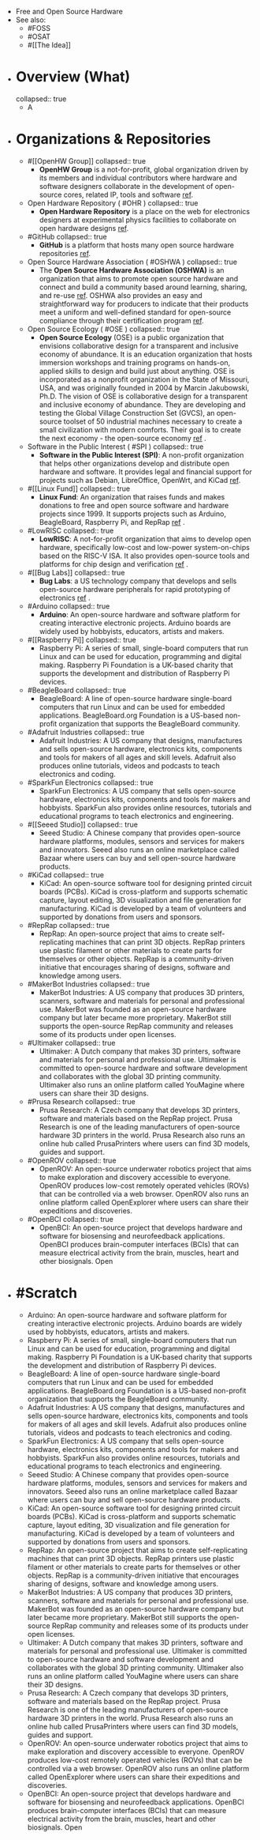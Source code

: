 - Free and Open Source Hardware
- See also:
	- #FOSS
	- #OSAT
	- #[[The Idea]]
- # Overview (What)
  collapsed:: true
	- A
- # Organizations & Repositories
	- #[[OpenHW Group]]
	  collapsed:: true
		- **OpenHW Group** is a not-for-profit, global organization driven by its members and individual contributors where hardware and software designers collaborate in the development of open-source cores, related IP, tools and software [ref](https://www.openhwgroup.org/).
	- Open Hardware Repository ( #OHR )
	  collapsed:: true
		- **Open Hardware Repository** is a place on the web for electronics designers at experimental physics facilities to collaborate on open hardware designs [ref](https://ohwr.org/).
	- #GitHub
	  collapsed:: true
		- **GitHub** is a platform that hosts many open source hardware repositories [ref](https://docs.github.com/en/enterprise-cloud@latest/repositories/creating-and-managing-repositories/about-repositories).
	- Open Source Hardware Association ( #OSHWA )
	  collapsed:: true
		- The **Open Source Hardware Association (OSHWA)** is an organization that aims to promote open source hardware and connect and build a community based around learning, sharing, and re-use [ref](https://www.oshwa.org/). OSHWA also provides an easy and straightforward way for producers to indicate that their products meet a uniform and well-defined standard for open-source compliance through their certification program [ref](https://certification.oshwa.org/).
	- Open Source Ecology ( #OSE )
	  collapsed:: true
		- **Open Source Ecology** (OSE) is a public organization that envisions collaborative design for a transparent and inclusive economy of abundance. It is an education organization that hosts immersion workshops and training programs on hands-on, applied skills to design and build just about anything. OSE is incorporated as a nonprofit organization in the State of Missouri, USA, and was originally founded in 2004 by Marcin Jakubowski, Ph.D. The vision of OSE is collaborative design for a transparent and inclusive economy of abundance. They are developing and testing the Global Village Construction Set (GVCS), an open-source toolset of 50 industrial machines necessary to create a small civilization with modern comforts. Their goal is to create the next economy - the open-source economy [ref](https://wiki.opensourceecology.org/wiki/Open_Source_Ecology#:~:text=Open%20Source%20Ecology%20is%20a%20proposed%20paradigm%20shift,the%20technosphere%20as%20a%20foundation%20for%20mutually-assured%20abundance.) .
	- Software in the Public Interest ( #SPI )
	  collapsed:: true
		- **Software in the Public Interest (SPI)**: A non-profit organization that helps other organizations develop and distribute open hardware and software. It provides legal and financial support for projects such as Debian, LibreOffice, OpenWrt, and KiCad [ref](https://www.spi-inc.org/?ref=nixsanctuary.com#:~:text=Software%20in%20the%20Public%20Interest%20%28SPI%29%20is%20a,organizations%20that%20develop%20open%20source%20software%20and%20hardware.).
	- #[[Linux Fund]]
	  collapsed:: true
		- **Linux Fund**: An organization that raises funds and makes donations to free and open source software and hardware projects since 1999. It supports projects such as Arduino, BeagleBoard, Raspberry Pi, and RepRap [ref](http://linuxfund.org/) .
	- #LowRISC
	  collapsed:: true
		- **LowRISC**: A not-for-profit organization that aims to develop open hardware, specifically low-cost and low-power system-on-chips based on the RISC-V ISA. It also provides open-source tools and platforms for chip design and verification [ref](https://lowrisc.org/) .
	- #[[Bug Labs]]
	  collapsed:: true
		- **Bug Labs**: a US technology company that develops and sells open-source hardware peripherals for rapid prototyping of electronics [ref](http://www.buglabs.com/) .
	- #Arduino
	  collapsed:: true
		- **Arduino**: An open-source hardware and software platform for creating interactive electronic projects. Arduino boards are widely used by hobbyists, educators, artists and makers.
	- #[[Raspberry Pi]]
	  collapsed:: true
		- Raspberry Pi: A series of small, single-board computers that run Linux and can be used for education, programming and digital making. Raspberry Pi Foundation is a UK-based charity that supports the development and distribution of Raspberry Pi devices.
	- #BeagleBoard
	  collapsed:: true
		- BeagleBoard: A line of open-source hardware single-board computers that run Linux and can be used for embedded applications. BeagleBoard.org Foundation is a US-based non-profit organization that supports the BeagleBoard community.
	- #Adafruit Industries
	  collapsed:: true
		- Adafruit Industries: A US company that designs, manufactures and sells open-source hardware, electronics kits, components and tools for makers of all ages and skill levels. Adafruit also produces online tutorials, videos and podcasts to teach electronics and coding.
	- #SparkFun Electronics
	  collapsed:: true
		- SparkFun Electronics: A US company that sells open-source hardware, electronics kits, components and tools for makers and hobbyists. SparkFun also provides online resources, tutorials and educational programs to teach electronics and engineering.
	- #[[Seeed Studio]]
	  collapsed:: true
		- Seeed Studio: A Chinese company that provides open-source hardware platforms, modules, sensors and services for makers and innovators. Seeed also runs an online marketplace called Bazaar where users can buy and sell open-source hardware products.
	- #KiCad
	  collapsed:: true
		- KiCad: An open-source software tool for designing printed circuit boards (PCBs). KiCad is cross-platform and supports schematic capture, layout editing, 3D visualization and file generation for manufacturing. KiCad is developed by a team of volunteers and supported by donations from users and sponsors.
	- #RepRap
	  collapsed:: true
		- RepRap: An open-source project that aims to create self-replicating machines that can print 3D objects. RepRap printers use plastic filament or other materials to create parts for themselves or other objects. RepRap is a community-driven initiative that encourages sharing of designs, software and knowledge among users.
	- #MakerBot Industries
	  collapsed:: true
		- MakerBot Industries: A US company that produces 3D printers, scanners, software and materials for personal and professional use. MakerBot was founded as an open-source hardware company but later became more proprietary. MakerBot still supports the open-source RepRap community and releases some of its products under open licenses.
	- #Ultimaker
	  collapsed:: true
		- Ultimaker: A Dutch company that makes 3D printers, software and materials for personal and professional use. Ultimaker is committed to open-source hardware and software development and collaborates with the global 3D printing community. Ultimaker also runs an online platform called YouMagine where users can share their 3D designs.
	- #Prusa Research
	  collapsed:: true
		- Prusa Research: A Czech company that develops 3D printers, software and materials based on the RepRap project. Prusa Research is one of the leading manufacturers of open-source hardware 3D printers in the world. Prusa Research also runs an online hub called PrusaPrinters where users can find 3D models, guides and support.
	- #OpenROV
	  collapsed:: true
		- OpenROV: An open-source underwater robotics project that aims to make exploration and discovery accessible to everyone. OpenROV produces low-cost remotely operated vehicles (ROVs) that can be controlled via a web browser. OpenROV also runs an online platform called OpenExplorer where users can share their expeditions and discoveries.
	- #OpenBCI
	  collapsed:: true
		- OpenBCI: An open-source project that develops hardware and software for biosensing and neurofeedback applications. OpenBCI produces brain-computer interfaces (BCIs) that can measure electrical activity from the brain, muscles, heart and other biosignals. Open
- # #Scratch
	- Arduino: An open-source hardware and software platform for creating interactive electronic projects. Arduino boards are widely used by hobbyists, educators, artists and makers.
	- Raspberry Pi: A series of small, single-board computers that run Linux and can be used for education, programming and digital making. Raspberry Pi Foundation is a UK-based charity that supports the development and distribution of Raspberry Pi devices.
	- BeagleBoard: A line of open-source hardware single-board computers that run Linux and can be used for embedded applications. BeagleBoard.org Foundation is a US-based non-profit organization that supports the BeagleBoard community.
	- Adafruit Industries: A US company that designs, manufactures and sells open-source hardware, electronics kits, components and tools for makers of all ages and skill levels. Adafruit also produces online tutorials, videos and podcasts to teach electronics and coding.
	- SparkFun Electronics: A US company that sells open-source hardware, electronics kits, components and tools for makers and hobbyists. SparkFun also provides online resources, tutorials and educational programs to teach electronics and engineering.
	- Seeed Studio: A Chinese company that provides open-source hardware platforms, modules, sensors and services for makers and innovators. Seeed also runs an online marketplace called Bazaar where users can buy and sell open-source hardware products.
	- KiCad: An open-source software tool for designing printed circuit boards (PCBs). KiCad is cross-platform and supports schematic capture, layout editing, 3D visualization and file generation for manufacturing. KiCad is developed by a team of volunteers and supported by donations from users and sponsors.
	- RepRap: An open-source project that aims to create self-replicating machines that can print 3D objects. RepRap printers use plastic filament or other materials to create parts for themselves or other objects. RepRap is a community-driven initiative that encourages sharing of designs, software and knowledge among users.
	- MakerBot Industries: A US company that produces 3D printers, scanners, software and materials for personal and professional use. MakerBot was founded as an open-source hardware company but later became more proprietary. MakerBot still supports the open-source RepRap community and releases some of its products under open licenses.
	- Ultimaker: A Dutch company that makes 3D printers, software and materials for personal and professional use. Ultimaker is committed to open-source hardware and software development and collaborates with the global 3D printing community. Ultimaker also runs an online platform called YouMagine where users can share their 3D designs.
	- Prusa Research: A Czech company that develops 3D printers, software and materials based on the RepRap project. Prusa Research is one of the leading manufacturers of open-source hardware 3D printers in the world. Prusa Research also runs an online hub called PrusaPrinters where users can find 3D models, guides and support.
	- OpenROV: An open-source underwater robotics project that aims to make exploration and discovery accessible to everyone. OpenROV produces low-cost remotely operated vehicles (ROVs) that can be controlled via a web browser. OpenROV also runs an online platform called OpenExplorer where users can share their expeditions and discoveries.
	- OpenBCI: An open-source project that develops hardware and software for biosensing and neurofeedback applications. OpenBCI produces brain-computer interfaces (BCIs) that can measure electrical activity from the brain, muscles, heart and other biosignals. Open